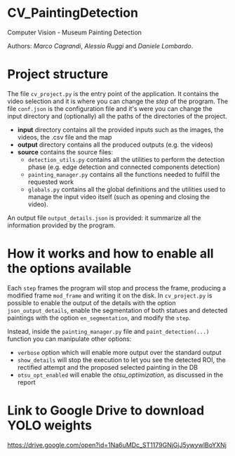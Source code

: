 # CV_PaintingDetection
Computer Vision - Museum Painting Detection

Authors: *Marco Cagrandi*, *Alessio Ruggi* and *Daniele Lombardo*.

# Project structure
The file `cv_project.py` is the entry point of the application. It contains the video selection and it is where you can change the *step* of the program.
The file `conf.json` is the configuration file and it's were you can change the input directory and (optionally) all the paths of the directories of the project.
- **input** directory contains all the provided inputs such as the images, the videos, the .csv file and the map
- **output** directory contains all the produced outputs (e.g. the videos)
- **source** contains the source files:
  - `detection_utils.py` contains all the utilities to perform the detection phase (e.g. edge detection and connected components detection)
  - `painting_manager.py` contains all the functions needed to fulfill the requested work
  - `globals.py` contains all the global definitions and the utilities used to manage the input video itself (such as opening and closing the video).

An output file `output_details.json` is provided: it summarize all the information provided by the program.

# How it works and how to enable all the options available
Each `step` frames the program will stop and process the frame, producing a modified frame `mod_frame` and writing it on the disk.
In `cv_project.py` is possible to enable the output of the details with the option `json_output_details`, enable the segmentation of both statues and 
detected paintings with the option `en_segmentation`, and modify the `step`.

Instead, inside the `painting_manager.py` file and `paint_detection(...)` function you can manipulate other options:
- `verbose` option which will enable more output over the standard output
- `show_details` will stop the execution to let you see the detected ROI, the rectified attempt and the proposed selected painting in the DB
- `otsu_opt_enabled` will enable the *otsu_optimization*, as discussed in the report 

# Link to Google Drive to download YOLO weights
https://drive.google.com/open?id=1Na6uMDc_ST1179GNjGjJ5ywywlBoYXNj

